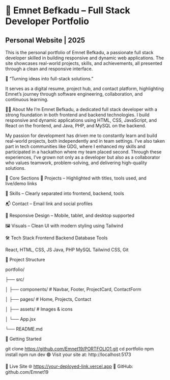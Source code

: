 # 💼 Emnet Befkadu – Full Stack Developer Portfolio
## Personal Website | 2025

This is the personal portfolio of Emnet Befkadu, a passionate full stack developer skilled in building responsive and dynamic web applications. The site showcases real-world projects, skills, and achievements, all presented through a clean and responsive interface.

💬 “Turning ideas into full-stack solutions.”

It serves as a digital resume, project hub, and contact platform, highlighting Emnet’s journey through software engineering, collaboration, and continuous learning.

🧑‍💻 About Me
I’m Emnet Befkadu, a dedicated full stack developer with a strong foundation in both frontend and backend technologies. I build responsive and dynamic applications using HTML, CSS, JavaScript, and React on the frontend, and Java, PHP, and MySQL on the backend.

My passion for development has driven me to constantly learn and build real-world projects, both independently and in team settings. I’ve also taken part in tech communities like GDG, where I enhanced my skills and participated in a hackathon where my team placed second. Through these experiences, I’ve grown not only as a developer but also as a collaborator who values teamwork, problem-solving, and delivering high-quality solutions.

🎯 Core Sections
📌 Projects – Highlighted with titles, tools used, and live/demo links

🧠 Skills – Clearly separated into frontend, backend, tools

📬 Contact – Email link and social profiles

📱 Responsive Design – Mobile, tablet, and desktop supported

🖼️ Visuals – Clean UI with modern styling using Tailwind

🛠️ Tech Stack
Frontend	Backend	Database	Tools

React, HTML, CSS, JS	Java, PHP	MySQL	Tailwind CSS, Git

📁 Project Structure

portfolio/

├── src/

│   ├── components/    # Navbar, Footer, ProjectCard, ContactForm

│   ├── pages/         # Home, Projects, Contact

│   ├── assets/        # Images & icons

│   └── App.jsx

└── README.md

🚀 Getting Started

git clone https://github.com/Emnet19/PORTFOLIO1.git
cd portfolio
npm install
npm run dev
🟢 Visit your site at: http://localhost:5173

🔗 Live Site
🌐 https://your-deployed-link.vercel.app
📎 GitHub: github.com/Emnet19
